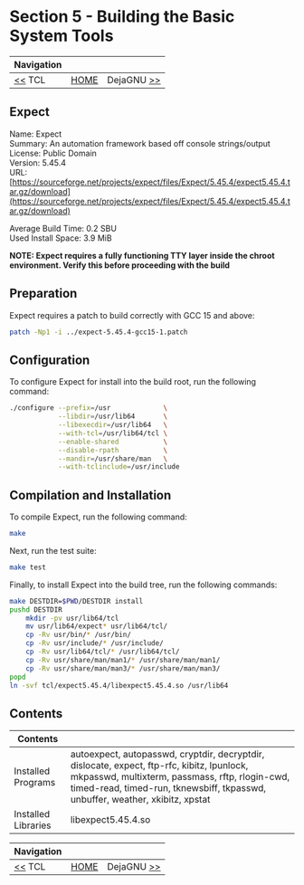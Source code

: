 # Section 5 - Building the Basic System Tools

| Navigation |||
| --- | --- | ---: |
| [<<](./TCL.md) TCL | [HOME](../README.md) | DejaGNU [>>](./DejaGNU.md) |

## Expect

Name: Expect<br />
Summary: An automation framework based off console strings/output<br />
License: Public Domain<br />
Version: 5.45.4<br />
URL: [https://sourceforge.net/projects/expect/files/Expect/5.45.4/expect5.45.4.tar.gz/download](https://sourceforge.net/projects/expect/files/Expect/5.45.4/expect5.45.4.tar.gz/download)<br />

Average Build Time: 0.2 SBU<br />
Used Install Space: 3.9 MiB<br />

**NOTE: Expect requires a fully functioning TTY layer inside the chroot environment. Verify this before proceeding with the build**

## Preparation

Expect requires a patch to build correctly with GCC 15 and above:

```bash
patch -Np1 -i ../expect-5.45.4-gcc15-1.patch
```

## Configuration

To configure Expect for install into the build root, run the following command:

```bash
./configure --prefix=/usr             \
            --libdir=/usr/lib64       \
            --libexecdir=/usr/lib64   \
            --with-tcl=/usr/lib64/tcl \
            --enable-shared           \
            --disable-rpath           \
            --mandir=/usr/share/man   \
            --with-tclinclude=/usr/include
```

## Compilation and Installation

To compile Expect, run the following command:

```bash
make
```

Next, run the test suite:

```bash
make test
```

Finally, to install Expect into the build tree, run the following commands:

```bash
make DESTDIR=$PWD/DESTDIR install
pushd DESTDIR
    mkdir -pv usr/lib64/tcl
    mv usr/lib64/expect* usr/lib64/tcl/
    cp -Rv usr/bin/* /usr/bin/
    cp -Rv usr/include/* /usr/include/
    cp -Rv usr/lib64/tcl/* /usr/lib64/tcl/
    cp -Rv usr/share/man/man1/* /usr/share/man/man1/
    cp -Rv usr/share/man/man3/* /usr/share/man/man3/
popd
ln -svf tcl/expect5.45.4/libexpect5.45.4.so /usr/lib64
```

## Contents

| Contents | |
| --- | --- |
| Installed Programs | autoexpect, autopasswd, cryptdir, decryptdir, dislocate, expect, ftp-rfc, kibitz, lpunlock, mkpasswd, multixterm, passmass, rftp, rlogin-cwd, timed-read, timed-run, tknewsbiff, tkpasswd, unbuffer, weather, xkibitz, xpstat |
| Installed Libraries | libexpect5.45.4.so |

| Navigation |||
| --- | --- | ---: |
| [<<](./TCL.md) TCL | [HOME](../README.md) | DejaGNU [>>](./DejaGNU.md) |
